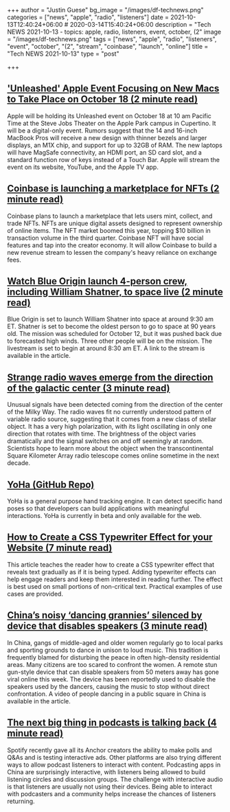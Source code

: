 +++
author = "Justin Guese"
bg_image = "/images/df-technews.png"
categories = ["news", "apple", "radio", "listeners"]
date = 2021-10-13T12:40:24+06:00 # 2020-03-14T15:40:24+06:00
description = "Tech NEWS 2021-10-13 - topics: apple, radio, listeners, event, october, (2"
image = "/images/df-technews.png"
tags = ["news", "apple", "radio", "listeners", "event", "october", "(2", "stream", "coinbase", "launch", "online"]
title = "Tech NEWS 2021-10-13"
type = "post"

+++

## ['Unleashed' Apple Event Focusing on New Macs to Take Place on October 18 (2 minute read)](https://www.macrumors.com/2021/10/12/apple-event-unleashed-october-18/?scrolla=5eb6d68b7fedc32c19ef33b4)

Apple will be holding its Unleashed event on October 18 at 10 am Pacific Time at the Steve Jobs Theater on the Apple Park campus in Cupertino. It will be a digital-only event. Rumors suggest that the 14 and 16-inch MacBook Pros will receive a new design with thinner bezels and larger displays, an M1X chip, and support for up to 32GB of RAM. The new laptops will have MagSafe connectivity, an HDMI port, an SD card slot, and a standard function row of keys instead of a Touch Bar. Apple will stream the event on its website, YouTube, and the Apple TV app.

## [Coinbase is launching a marketplace for NFTs (2 minute read)](https://www.cnbc.com/2021/10/12/coinbase-is-launching-a-marketplace-for-nfts.html)

Coinbase plans to launch a marketplace that lets users mint, collect, and trade NFTs. NFTs are unique digital assets designed to represent ownership of online items. The NFT market boomed this year, topping $10 billion in transaction volume in the third quarter. Coinbase NFT will have social features and tap into the creator economy. It will allow Coinbase to build a new revenue stream to lessen the company's heavy reliance on exchange fees.

## [Watch Blue Origin launch 4-person crew, including William Shatner, to space live (2 minute read)](https://techcrunch.com/2021/10/12/watch-blue-origin-launch-4-person-crew-including-william-shatner-to-space-live/)

Blue Origin is set to launch William Shatner into space at around 9:30 am ET. Shatner is set to become the oldest person to go to space at 90 years old. The mission was scheduled for October 12, but it was pushed back due to forecasted high winds. Three other people will be on the mission. The livestream is set to begin at around 8:30 am ET. A link to the stream is available in the article.

## [Strange radio waves emerge from the direction of the galactic center (3 minute read)](https://phys.org/news/2021-10-strange-radio-emerge-galactic-centre.html)

Unusual signals have been detected coming from the direction of the center of the Milky Way. The radio waves fit no currently understood pattern of variable radio source, suggesting that it comes from a new class of stellar object. It has a very high polarization, with its light oscillating in only one direction that rotates with time. The brightness of the object varies dramatically and the signal switches on and off seemingly at random. Scientists hope to learn more about the object when the transcontinental Square Kilometer Array radio telescope comes online sometime in the next decade.

## [YoHa (GitHub Repo)](https://github.com/handtracking-io/yoha)

YoHa is a general purpose hand tracking engine. It can detect specific hand poses so that developers can build applications with meaningful interactions. YoHa is currently in beta and only available for the web.

## [How to Create a CSS Typewriter Effect for your Website (7 minute read)](https://www.sitepoint.com/css-typewriter-effect/)

This article teaches the reader how to create a CSS typewriter effect that reveals text gradually as if it is being typed. Adding typewriter effects can help engage readers and keep them interested in reading further. The effect is best used on small portions of non-critical text. Practical examples of use cases are provided.

## [China’s noisy ‘dancing grannies’ silenced by device that disables speakers (3 minute read)](https://www.theguardian.com/world/2021/oct/08/chinas-noisy-dancing-grannies-silenced-by-device-that-disables-speakers)

In China, gangs of middle-aged and older women regularly go to local parks and sporting grounds to dance in unison to loud music. This tradition is frequently blamed for disturbing the peace in often high-density residential areas. Many citizens are too scared to confront the women. A remote stun gun-style device that can disable speakers from 50 meters away has gone viral online this week. The device has been reportedly used to disable the speakers used by the dancers, causing the music to stop without direct confrontation. A video of people dancing in a public square in China is available in the article.

## [The next big thing in podcasts is talking back (4 minute read)](https://www.theverge.com/2021/10/12/22722468/spotify-amazon-facebook-audio-podcast-polls-interact)

Spotify recently gave all its Anchor creators the ability to make polls and Q&As and is testing interactive ads. Other platforms are also trying different ways to allow podcast listeners to interact with content. Podcasting apps in China are surprisingly interactive, with listeners being allowed to build listening circles and discussion groups. The challenge with interactive audio is that listeners are usually not using their devices. Being able to interact with podcasters and a community helps increase the chances of listeners returning.

